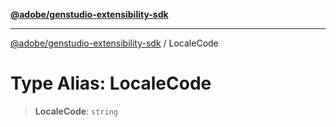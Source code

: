 [**@adobe/genstudio-extensibility-sdk**](../README.md)

***

[@adobe/genstudio-extensibility-sdk](../globals.md) / LocaleCode

# Type Alias: LocaleCode

> **LocaleCode**: `string`
